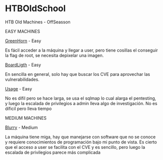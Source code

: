 # HTBOldSchool
HTB Old Machines - OffSeasson

EASY MACHINES

[GreenHorn](https://github.com/manuelsantosiglesias/HTBOldSchool/tree/main/Easy/GreenHorn) - Easy

Es fácil acceder a la máquina y llegar a user, pero tiene cosillas el conseguir la flag de root, se necesita depixelar una imagen.

[BoardLigth](https://github.com/manuelsantosiglesias/HTBOldSchool/tree/main/Easy/BoardLigth) - Easy

En sencilla en general, solo hay que buscar los CVE para aprovechar las vulnerabilidades.

[Usage](https://github.com/manuelsantosiglesias/HTBOldSchool/tree/main/Easy/Usage) - Easy

No es dífil pero se hace larga, se usa el sqlmap lo cual alarga el pentesting, y luego la escalada de privilegios a admin lleva algo de investigación. No es díficil pero lleva tiempo


MEDIUM MACHINES

[Blurry](https://github.com/manuelsantosiglesias/HTBOldSchool/tree/main/Medium/Blurry) - Medium

La máquina tiene miga, hay que manejarse con software que no se conoce y requiere conocimientos de programación bajo mi punto de vista.
Es cierto que el acceso a user se facilita con el CVE y es sencillo, pero luego la escalada de privilegios parece más complicada
